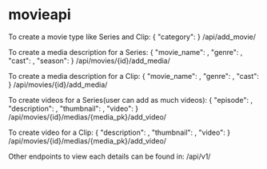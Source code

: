 # movieapi

To create a movie type like Series and Clip:
{
"category": 
}  /api/add_movie/

To create a media description for a Series:
{
"movie_name": ,
"genre": ,
"cast": ,
"season": 
}  /api/movies/{id}/add_media/

To create a media description for a Clip:
{
"movie_name": ,
"genre": ,
"cast": 
}  /api/movies/{id}/add_media/

To create videos for a Series(user can add as much videos):
{
"episode": ,
"description": ,
"thumbnail": ,
"video": 
}  /api/movies/{id}/medias/{media_pk}/add_video/

To create video for a Clip:
{
"description": ,
"thumbnail": ,
"video": 
}  /api/movies/{id}/medias/{media_pk}/add_video/


Other endpoints to view each details can be found in:
/api/v1/

